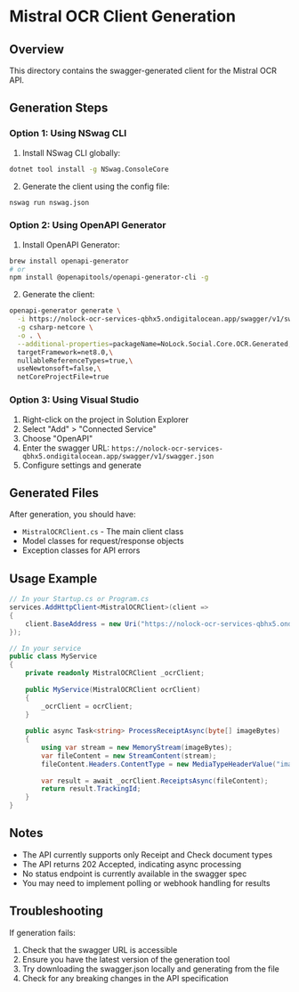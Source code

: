 # Mistral OCR Client Generation

## Overview
This directory contains the swagger-generated client for the Mistral OCR API.

## Generation Steps

### Option 1: Using NSwag CLI

1. Install NSwag CLI globally:
```bash
dotnet tool install -g NSwag.ConsoleCore
```

2. Generate the client using the config file:
```bash
nswag run nswag.json
```

### Option 2: Using OpenAPI Generator

1. Install OpenAPI Generator:
```bash
brew install openapi-generator
# or
npm install @openapitools/openapi-generator-cli -g
```

2. Generate the client:
```bash
openapi-generator generate \
  -i https://nolock-ocr-services-qbhx5.ondigitalocean.app/swagger/v1/swagger.json \
  -g csharp-netcore \
  -o . \
  --additional-properties=packageName=NoLock.Social.Core.OCR.Generated,\
  targetFramework=net8.0,\
  nullableReferenceTypes=true,\
  useNewtonsoft=false,\
  netCoreProjectFile=true
```

### Option 3: Using Visual Studio

1. Right-click on the project in Solution Explorer
2. Select "Add" > "Connected Service"
3. Choose "OpenAPI"
4. Enter the swagger URL: `https://nolock-ocr-services-qbhx5.ondigitalocean.app/swagger/v1/swagger.json`
5. Configure settings and generate

## Generated Files

After generation, you should have:
- `MistralOCRClient.cs` - The main client class
- Model classes for request/response objects
- Exception classes for API errors

## Usage Example

```csharp
// In your Startup.cs or Program.cs
services.AddHttpClient<MistralOCRClient>(client =>
{
    client.BaseAddress = new Uri("https://nolock-ocr-services-qbhx5.ondigitalocean.app");
});

// In your service
public class MyService
{
    private readonly MistralOCRClient _ocrClient;
    
    public MyService(MistralOCRClient ocrClient)
    {
        _ocrClient = ocrClient;
    }
    
    public async Task<string> ProcessReceiptAsync(byte[] imageBytes)
    {
        using var stream = new MemoryStream(imageBytes);
        var fileContent = new StreamContent(stream);
        fileContent.Headers.ContentType = new MediaTypeHeaderValue("image/jpeg");
        
        var result = await _ocrClient.ReceiptsAsync(fileContent);
        return result.TrackingId;
    }
}
```

## Notes

- The API currently supports only Receipt and Check document types
- The API returns 202 Accepted, indicating async processing
- No status endpoint is currently available in the swagger spec
- You may need to implement polling or webhook handling for results

## Troubleshooting

If generation fails:
1. Check that the swagger URL is accessible
2. Ensure you have the latest version of the generation tool
3. Try downloading the swagger.json locally and generating from the file
4. Check for any breaking changes in the API specification